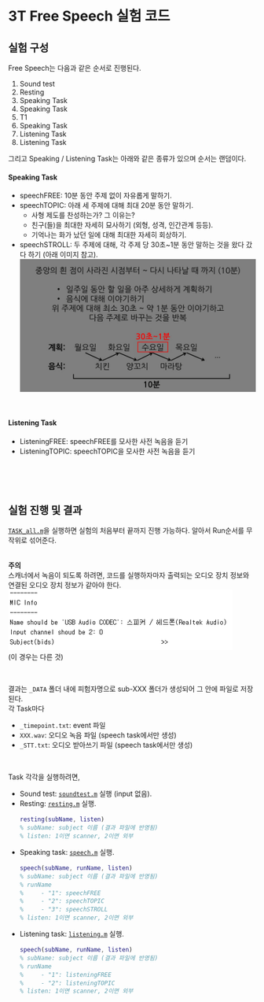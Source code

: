 # 3T Free Speech 실험 코드
## 실험 구성
Free Speech는 다음과 같은 순서로 진행된다.  
1. Sound test
2. Resting
3. Speaking Task
4. Speaking Task
5. T1
6. Speaking Task
7. Listening Task
8. Listening Task

그리고 Speaking / Listening Task는 아래와 같은 종류가 있으며 순서는 랜덤이다.
<br/>

#### Speaking Task
- speechFREE: 10분 동안 주제 없이 자유롭게 말하기.
- speechTOPIC: 아래 세 주제에 대해 최대 20분 동안 말하기.
    - 사형 제도를 찬성하는가? 그 이유는?
    - 친구(들)을 최대한 자세히 묘사하기 (외형, 성격, 인간관계 등등).
    - 기억나는 화가 났던 일에 대해 최대한 자세히 회상하기.
- speechSTROLL: 두 주제에 대해, 각 주제 당 30초~1분 동안 말하는 것을 왔다 갔다 하기 (아래 이미지 참고).
![speechSTROLL](./Instruction/STROLL.jpg)
<br/>

#### Listening Task
- ListeningFREE: speechFREE를 모사한 사전 녹음을 듣기
- ListeningTOPIC: speechTOPIC을 모사한 사전 녹음을 듣기
<br/>
<br/>
<br/>

## 실험 진행 및 결과
[`TASK_all.m`](./TASK_all.m)을 실행하면 실험의 처음부터 끝까지 진행 가능하다. 알아서 Run순서를 무작위로 섞어준다.
<br/>
<br/>

**주의**\
스캐너에서 녹음이 되도록 하려면, 코드를 실행하자마자 출력되는 오디오 장치 정보와 연결된 오디오 장치 정보가 같아야 한다.
![device info](./img/audio_device.png)
<br/>
(이 경우는 다른 것)

<br/>

결과는 `_DATA` 폴더 내에 피험자명으로 sub-XXX 폴더가 생성되어 그 안에 파일로 저장된다.\
각 Task마다
- `_timepoint.txt`: event 파일
- `XXX.wav`: 오디오 녹음 파일 (speech task에서만 생성)
- `_STT.txt`: 오디오 받아쓰기 파일 (speech task에서만 생성)

<br/>

Task 각각을 실행하려면,
- Sound test: [`soundtest.m`](./soundtest.m) 실행 (input 없음).
- Resting: [`resting.m`](./resting.m) 실행.
    ```Matlab
    resting(subName, listen)
    % subName: subject 이름 (결과 파일에 반영됨)
    % listen: 1이면 scanner, 2이면 외부
    ```
- Speaking task: [`speech.m`](./speech.m) 실행.
    ```Matlab
    speech(subName, runName, listen)
    % subName: subject 이름 (결과 파일에 반영됨)
    % runName
    %     - "1": speechFREE
    %     - "2": speechTOPIC
    %     - "3": speechSTROLL
    % listen: 1이면 scanner, 2이면 외부
    ```
- Listening task: [`listening.m`](./listening.m) 실행.
    ```Matlab
    speech(subName, runName, listen)
    % subName: subject 이름 (결과 파일에 반영됨)
    % runName
    %     - "1": listeningFREE
    %     - "2": listeningTOPIC
    % listen: 1이면 scanner, 2이면 외부
    ```